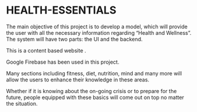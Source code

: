 # HEALTH-ESSENTIALS

The main objective of this project is to develop a model, which will provide the user with all the necessary information regarding “Health and Wellness”. The system will have two parts: the UI and the backend. 

This is a content based website .

Google Firebase has been used in this project.

Many sections including fitness, diet, nutrition, mind and many more will allow the users to enhance their knowledge in these areas.

Whether if it is knowing about the on-going crisis or to prepare for the future, people equipped with these basics will come out on top no matter the situation.



